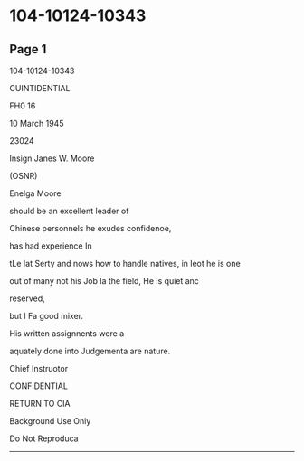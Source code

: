 # 104-10124-10343

## Page 1

104-10124-10343

CUINTIDENTIAL

FH0 16

10 March 1945

23024

Insign Janes W. Moore

(OSNR)

Enelga Moore

should be an excellent leader of

Chinese personnels he exudes confidenoe,

has had experience In

tLe Iat Serty and nows how to handle natives, in leot he is one

out of many not his Job la the field, He is quiet anc

reserved,

but I Fa good mixer.

His written assignnents were a

aquately done into Judgementa are nature.

Chief Instruotor

CONFIDENTIAL

RETURN TO CIA

Background Use Only

Do Not Reproduca

---

